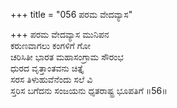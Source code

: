 +++
title = "056 ಪರಮ ವೇದವ್ಯಾಸ"

+++
ಪರಮ ವೇದವ್ಯಾಸ ಮುನಿಪನ  
ಕರುಣವಾಗಲು ಕಂಗಳಿಗೆ ಗೋ  
ಚರಿಸಿತೀ ಭಾರತ ಮಹಾಸಂಗ್ರಾಮ ಸೌರಂಭ  
ಧುರದ ವೃತ್ತಾಂತವನು ಚಿತ್ತೈ  
ಸರಸ ತಿಳುಹುವೆನೆಂದು ಸಲೆ ವಿ  
ಸ್ತರಿಸ ಬಗೆದನು ಸಂಜಯನು ಧೃತರಾಷ್ಟ್ರ ಭೂಪತಿಗೆ     ॥56॥